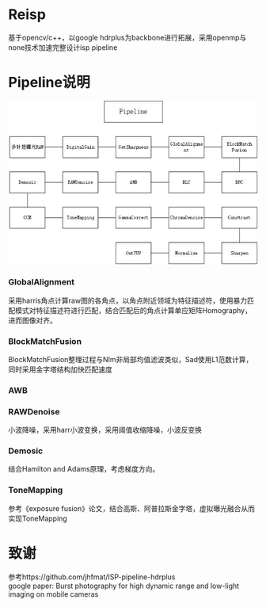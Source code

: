 # Reisp
基于opencv/c++，以google hdrplus为backbone进行拓展，采用openmp与none技术加速完整设计isp pipeline

# Pipeline说明

![pipeline](https://raw.githubusercontent.com/laiyiya/reisp/main/Pic/isp%20pipeline.jpg)

### GlobalAlignment
采用harris角点计算raw图的各角点，以角点附近领域为特征描述符，使用暴力匹配模式对特征描述符进行匹配，结合匹配后的角点计算单应矩阵Homography，进而图像对齐。
### BlockMatchFusion
BlockMatchFusion整理过程与Nlm非局部均值滤波类似，Sad使用L1范数计算，同时采用金字塔结构加快匹配速度
### AWB

### RAWDenoise
小波降噪，采用harr小波变换，采用阈值收缩降噪，小波反变换
### Demosic
结合Hamilton and Adams原理，考虑梯度方向。
### ToneMapping
参考《exposure fusion》论文，结合高斯、阿普拉斯金字塔，虚拟曝光融合从而实现ToneMapping




# 致谢
参考https://github.com/jhfmat/ISP-pipeline-hdrplus  
google paper: Burst photography for high dynamic range and low-light imaging on mobile cameras
